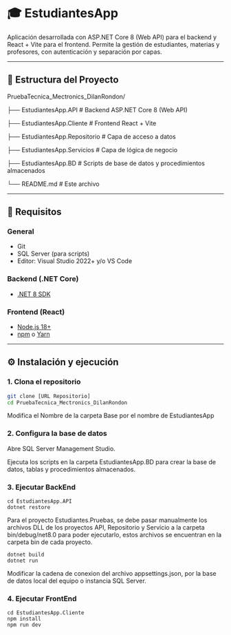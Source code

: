 # 🎓 EstudiantesApp

Aplicación desarrollada con ASP.NET Core 8 (Web API) para el backend y React + Vite para el frontend. Permite la gestión de estudiantes, materias y profesores, con autenticación y separación por capas.

---

## 📁 Estructura del Proyecto

PruebaTecnica_Mectronics_DilanRondon/

├── EstudiantesApp.API # Backend ASP.NET Core 8 (Web API)

├── EstudiantesApp.Cliente # Frontend React + Vite

├── EstudiantesApp.Repositorio # Capa de acceso a datos

├── EstudiantesApp.Servicios # Capa de lógica de negocio

├── EstudiantesApp.BD # Scripts de base de datos y procedimientos almacenados

└── README.md # Este archivo


---

## 🚀 Requisitos

### General
- Git
- SQL Server (para scripts)
- Editor: Visual Studio 2022+ y/o VS Code

### Backend (.NET Core)
- [.NET 8 SDK](https://dotnet.microsoft.com/en-us/download/dotnet/8.0)

### Frontend (React)
- [Node.js 18+](https://nodejs.org/)
- [npm](https://www.npmjs.com/) o [Yarn](https://yarnpkg.com/)

---

## ⚙️ Instalación y ejecución

### 1. Clona el repositorio

```bash
git clone [URL Repositorio]
cd PruebaTecnica_Mectronics_DilanRondon
```
Modifica el Nombre de la carpeta Base por el nombre de EstudiantesApp

### 2. Configura la base de datos
Abre SQL Server Management Studio.

Ejecuta los scripts en la carpeta EstudiantesApp.BD para crear la base de datos, tablas y procedimientos almacenados.


### 3. Ejecutar BackEnd

```
cd EstudiantesApp.API
dotnet restore
```

Para el proyecto Estudiantes.Pruebas, se debe pasar manualmente los archivos DLL de los proyectos API, Repositorio y Servicio a la carpeta bin/debug/net8.0 para poder ejecutarlo, estos archivos se encuentran en la carpeta bin de cada proyecto.

```
dotnet build
dotnet run
```

Modificar la cadena de conexion del archivo appsettings.json, por la base de datos local del equipo o instancia SQL Server. 

### 4. Ejecutar FrontEnd
```
cd EstudiantesApp.Cliente
npm install
npm run dev
```



